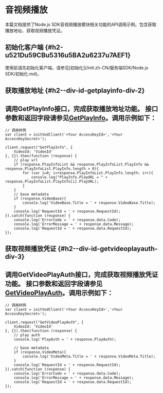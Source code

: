 音视频播放 
==========================

本篇文档提供了Node.js SDK音视频播放模块相关功能的API调用示例。包含获取播放地址、获取视频播放凭证。

初始化客户端 {#h2-u521Du59CBu5316u5BA2u6237u7AEF1}
--------------------------------------------

使用前请先初始化客户端，请参见[初始化](/intl.zh-CN/服务端SDK/Node.js SDK/初始化.md)。

获取播放地址 {#h2--div-id-getplayinfo-div-2}
--------------------------------------

调用GetPlayInfo接口，完成获取播放地址功能。
接口参数和返回字段请参见[GetPlayInfo](/intl.zh-CN/服务端API/音视频播放/获取视频播放地址.md)。调用示例如下： 
-----------------------------------------------------------------------------------------------------------------------------------------------------

    // 调用样例
    var client = initVodClient('<Your AccessKeyId>','<Your AccessKeySecret>');
    
    client.request("GetPlayInfo", {
        VideoId: 'VideoId'
    }, {}).then(function (response) {
        // play url
        if (response.PlayInfoList && response.PlayInfoList.PlayInfo && response.PlayInfoList.PlayInfo.length > 0){
            for (var i=0; i<response.PlayInfoList.PlayInfo.length; i++){
                console.log("PlayInfo.PlayURL = " + response.PlayInfoList.PlayInfo[i].PlayURL);
            }
        }
        // base metadata
        if (response.VideoBase){
            console.log('VideoBase.Title = ' + response.VideoBase.Title);
        }
        console.log('RequestId = ' + response.RequestId);
    }).catch(function (response) {
        console.log('ErrorCode = ' + response.data.Code);
        console.log('ErrorMessage = ' + response.data.Message);
        console.log('RequestId = ' + response.data.RequestId);
    });



获取视频播放凭证 {#h2--div-id-getvideoplayauth-div-3}
---------------------------------------------

调用GetVideoPlayAuth接口，完成获取视频播放凭证功能。
接口参数和返回字段请参见[GetVideoPlayAuth](/intl.zh-CN/服务端API/音视频播放/获取视频播放凭证.md)。调用示例如下： 
-----------------------------------------------------------------------------------------------------------------------------------------------------------------

    // 调用样例
    var client = initVodClient('<Your AccessKeyId>','<Your AccessKeySecret>');
    
    client.request("GetVideoPlayAuth", {
        VideoId: 'VideoId'
    }, {}).then(function (response) {
        // play auth
        console.log('PlayAuth = ' + response.PlayAuth);
    
        // base metadata
        if (response.VideoMeta){
            console.log('VideoMeta.Title = ' + response.VideoMeta.Title);
        }
        console.log('RequestId = ' + response.RequestId);
    }).catch(function (response) {
        console.log('ErrorCode = ' + response.data.Code);
        console.log('ErrorMessage = ' + response.data.Message);
        console.log('RequestId = ' + response.data.RequestId);
    });


